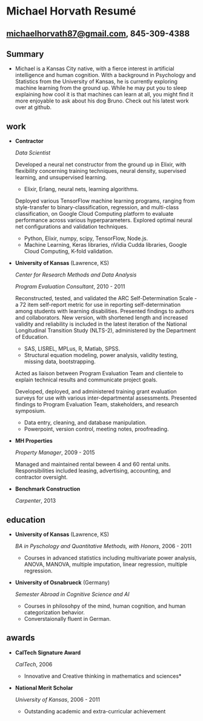 Michael Horvath Resumé
======================
michaelhorvath87@gmail.com, 845-309-4388
--------------


Summary
---------

*   Michael is a Kansas City native, with a fierce interest in artificial intelligence and human cognition. With a background in Psychology and Statistics from the University of Kansas, he is currently exploring machine learning from the ground up. While he may put you to sleep explaining how cool it is that machines can learn at all, you might find it more enjoyable to ask about his dog Bruno. Check out his latest work over at github.


work
---------------

*   **Contractor**

    *Data Scientist*

    Developed a neural net constructor from the ground up in Elixir, with flexibility concerning training techniques, neural density, supervised learning, and unsupervised learning. 
	+    Elixir, Erlang, neural nets, learning algorithms.

    Deployed various TensorFlow machine learning programs, ranging from style-transfer to binary-classification, regression, and multi-class classification, on Google Cloud Computing platform to evaluate performance across various hyperparameters. Explored optimal neural net configurations and validation techniques.
	+    Python, Elixir, numpy, scipy, TensorFlow, Node.js.
	+    Machine Learning, Keras libraries, nVidia Cudda libraries, Google Cloud Computing, K-fold validation.

*   **University of Kansas** (Lawrence, KS)

    *Center for Research Methods and Data Analysis*

    *Program Evaluation Consultant*, 2010 - 2011

    Reconstructed, tested, and validated the ARC Self-Determination Scale - a 72 item self-report metric for use in reporting self-determination among students with learning disabilities. Presented findings to authors and collaborators. New version, with shortened length and increased validity and reliability is included in the latest iteration of the National Longitudinal Transition Study (NLTS-2), administered by the Department of Education.
	+    SAS, LISREL, MPLus, R, Matlab, SPSS.
	+    Structural equation modeling, power analysis, validity testing, missing data, bootstrapping.

    Acted as liaison between Program Evaluation Team and clientele to explain technical results and communicate project goals.

    Developed, deployed, and administered training grant evaluation surveys for use with various inter-departmental assessments. Presented findings to Program Evaluation Team, stakeholders, and research symposium.
	+    Data entry, cleaning, and database manipulation.
	+    Powerpoint, version control, meeting notes, proofreading.

*   **MH Properties**

    *Property Manager*, 2009 - 2015

    Managed and maintained rental beween 4 and 60 rental units. Responsibilities included leasing, advertising, accounting, and contractor oversight.

*   **Benchmark Construction**

    *Carpenter*, 2013


education
---------

*   **University of Kansas** (Lawrence, KS)

    *BA in Pyschology and Quantitative Methods, with Honors*, 2006 - 2011
	+    Courses in advanced statistics including multivariate power analysis, ANOVA, MANOVA, multiple imputation, linear regression, multiple regression.

*   **University of Osnabrueck** (Germany)

    *Semester Abroad in Cognitive Science and AI*
	+    Courses in philosohpy of the mind, human cognition, and human categorization behavior.
	+    Converstaionally fluent in German.

awards
------

*   **CalTech Signature Award**

    *CalTech*, 2006 
    -	Innovative and Creative thinking in mathematics and sciences*

*   **National Merit Scholar**

    *University of Kansas*, 2006 - 2011
    -	Outstanding academic and extra-curricular achievement
